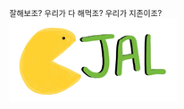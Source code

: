 잘해보조?
우리가 다 해먹조?
우리가 지존이조?
<br>
<img src="https://raw.githubusercontent.com/hyungaaa/team/main/jal_logo_final.png" width="300" height="150"/>